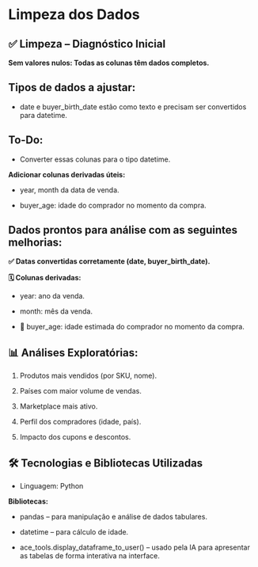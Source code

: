 # Limpeza dos Dados

## ✅ Limpeza – Diagnóstico Inicial

**Sem valores nulos: Todas as colunas têm dados completos.**

## Tipos de dados a ajustar:

- date e buyer_birth_date estão como texto e precisam ser convertidos para datetime.

## To-Do:

- Converter essas colunas para o tipo datetime.

**Adicionar colunas derivadas úteis:**

- year, month da data de venda.

- buyer_age: idade do comprador no momento da compra.

## Dados prontos para análise com as seguintes melhorias:

**✅ Datas convertidas corretamente (date, buyer_birth_date).**

**🗓️ Colunas derivadas:**

- year: ano da venda.

- month: mês da venda.

- 👤 buyer_age: idade estimada do comprador no momento da compra.

## 📊 Análises Exploratórias:

1. Produtos mais vendidos (por SKU, nome).

2. Países com maior volume de vendas.

3. Marketplace mais ativo.

4. Perfil dos compradores (idade, país).

5. Impacto dos cupons e descontos.

## 🛠️ Tecnologias e Bibliotecas Utilizadas

- Linguagem: Python

**Bibliotecas:**

- pandas – para manipulação e análise de dados tabulares.

- datetime – para cálculo de idade.

- ace_tools.display_dataframe_to_user() – usado pela IA para apresentar as tabelas de forma interativa na interface.

